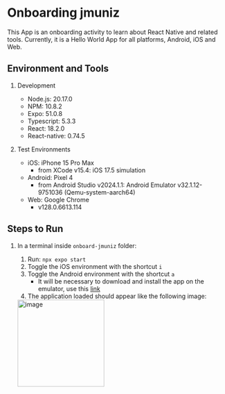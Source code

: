 # Onboarding jmuniz

This App is an onboarding activity to learn about React Native and related tools. Currently, it is a Hello World App for all platforms, Android, iOS and Web.

## Environment and Tools

1. Development
    * Node.js: 20.17.0
    * NPM: 10.8.2
    * Expo: 51.0.8
    * Typescript: 5.3.3
    * React: 18.2.0
    * React-native: 0.74.5

2. Test Environments
    * iOS: iPhone 15 Pro Max
        - from XCode v15.4: iOS 17.5 simulation
    * Android: Pixel 4
        - from Android Studio v2024.1.1: Android Emulator v32.1.12-9751036 (Qemu-system-aarch64) 
    * Web: Google Chrome
        - v128.0.6613.114

## Steps to Run

1. In a terminal inside `onboard-jmuniz` folder:
    1. Run: `npx expo start`
    2. Toggle the iOS environment with the shortcut `i`
    3. Toggle the Android environment with the shortcut `a`
        * It will be necessary to download and install the app on the emulator, use this [link](https://expo.dev/accounts/julia.muniz/projects/onboard-jmuniz/builds/ff7aff75-4923-4bb2-902c-ec4aa4af2f44)
    5. The application loaded should appear like the following image:



   <img width="200" alt="image" src="https://github.com/user-attachments/assets/199beddf-f10b-41dd-88b4-e01ec6e109ab">




